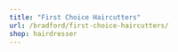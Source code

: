 ```yaml
---
title: "First Choice Haircutters"
url: /bradford/first-choice-haircutters/
shop: hairdresser
---
```

